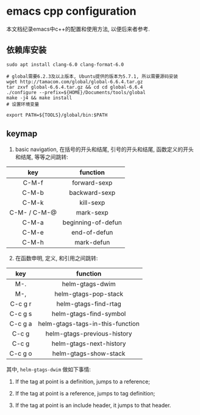 # emacs cpp configuration

本文档纪录emacs中c++的配置和使用方法, 以便后来者参考.

## 依赖库安装

```shell
sudo apt install clang-6.0 clang-format-6.0

# global需要6.2.3及以上版本, Ubuntu提供的版本为5.7.1, 所以需要源码安装
wget http://tamacom.com/global/global-6.6.4.tar.gz
tar zxvf global-6.6.4.tar.gz && cd cd global-6.6.4
./configure --prefix=${HOME}/Documents/tools/global
make -j4 && make install
# 设置环境变量

export PATH=${TOOLS}/global/bin:$PATH
```

## keymap

1. basic navigation, 在括号的开头和结尾, 引号的开头和结尾, 函数定义的开头和结尾,  等等之间跳转:

| key               | function           |
|:-----------------:|:------------------:|
| C-M-f             | forward-sexp       |
| C-M-b             | backward-sexp      |
| C-M-k             | kill-sexp          |
| C-M-<SPC> / C-M-@ | mark-sexp          |
| C-M-a             | beginning-of-defun |
| C-M-e             | end-of-defun       |
| C-M-h             | mark-defun         |

2. 在函数申明, 定义, 和引用之间跳转:

| key           | function                         |
|:-------------:|:--------------------------------:|
| M-.           | helm-gtags-dwim                  |
| M-,           | helm-gtags-pop-stack             |
| C-c g r       | helm-gtags-find-rtag             |
| C-c g s       | helm-gtags-find-symbol           |
| C-c g a       | helm-gtags-tags-in-this-function |
| C-c g <left>  | helm-gtags-previous-history      |
| C-c g <right> | helm-gtags-next-history          |
| C-c g o       | helm-gtags-show-stack            |

其中, `helm-gtags-dwim` 做如下事情:

1) If the tag at point is a definition, jumps to a reference;

2) If the tag at point is a reference, jumps to tag definition;

3) If the tag at point is an include header, it jumps to that header.
